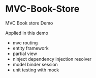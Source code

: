 # MVC-Book-Store
MVC Book store Demo

Applied in this demo
- mvc routing
- entity framework
- partial view
- ninject dependency injection resolver
- model binder session
- unit testing with mock
